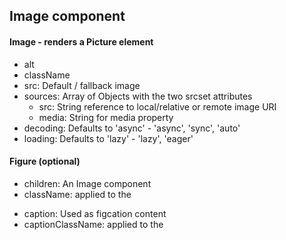 ## Image component

#### Image - renders a Picture element
- alt
- className
- src: Default / fallback image
- sources: Array of Objects with the two srcset attributes
	- src: String reference to local/relative or remote image URI
	- media: String for media property
- decoding: Defaults to 'async' - 'async', 'sync', 'auto'
- loading: Defaults to 'lazy' - 'lazy', 'eager'

#### Figure (optional)
- children: An Image component
- className: applied to the <figure>
- caption: Used as figcation content
- captionClassName: applied to the <caption>